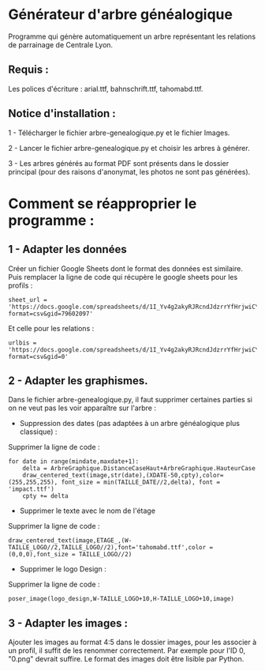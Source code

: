 # Générateur d'arbre généalogique
Programme qui génère automatiquement un arbre représentant les relations de parrainage de Centrale Lyon.

## Requis : 
Les polices d'écriture : arial.ttf, bahnschrift.ttf, tahomabd.ttf.

## Notice d'installation :
1 - Télécharger le fichier arbre-genealogique.py et le fichier Images.

2 - Lancer le fichier arbre-genealogique.py et choisir les arbres à générer.

3 - Les arbres générés au format PDF sont présents dans le dossier principal (pour des raisons d'anonymat, les photos ne sont pas générées).

# Comment se réapproprier le programme :

## 1 - Adapter les données
Créer un fichier Google Sheets dont le format des données est similaire. Puis remplacer la ligne de code qui récupère le google sheets pour les profils : 

    sheet_url = 'https://docs.google.com/spreadsheets/d/1I_Yv4g2akyRJRcndJdzrrYfHrjwiCYxrtptrOJ95YhU/export?format=csv&gid=79602097'

Et celle pour les relations : 

    urlbis = 'https://docs.google.com/spreadsheets/d/1I_Yv4g2akyRJRcndJdzrrYfHrjwiCYxrtptrOJ95YhU/export?format=csv&gid=0'

## 2 - Adapter les graphismes.
Dans le fichier arbre-genealogique.py, il faut supprimer certaines parties si on ne veut pas les voir apparaître sur l'arbre : 

- Suppression des dates (pas adaptées à un arbre généalogique plus classique) :
  
Supprimer la ligne de code :

    for date in range(mindate,maxdate+1):
        delta = ArbreGraphique.DistanceCaseHaut+ArbreGraphique.HauteurCase        
        draw_centered_text(image,str(date),(XDATE-50,cpty),color=(255,255,255), font_size = min(TAILLE_DATE//2,delta), font = 'impact.ttf')
        cpty += delta

- Supprimer le texte avec le nom de l'étage
  
Supprimer la ligne de code :     

    draw_centered_text(image,ETAGE_,(W-TAILLE_LOGO//2,TAILLE_LOGO//2),font='tahomabd.ttf',color = (0,0,0),font_size = TAILLE_LOGO//2)

- Supprimer le logo Design :

Supprimer la ligne de code : 

    poser_image(logo_design,W-TAILLE_LOGO+10,H-TAILLE_LOGO+10,image)

## 3 - Adapter les images :
Ajouter les images au format 4:5 dans le dossier images, pour les associer à un profil, il suffit de les renommer correctement. Par exemple pour l'ID 0, "0.png" devrait suffire. Le format des images doit être lisible par Python.

        
